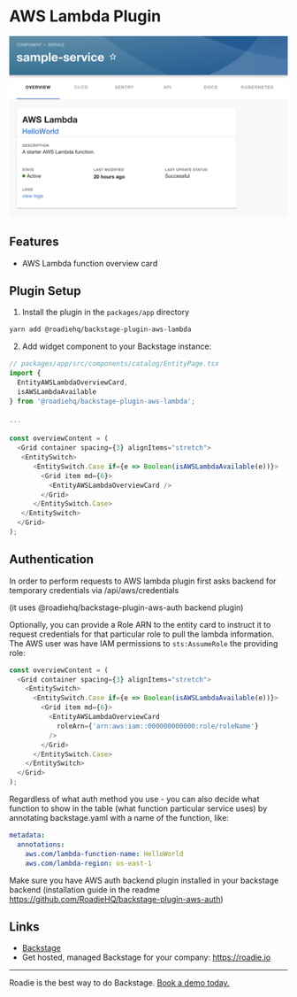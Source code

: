 # AWS Lambda Plugin

![preview of Lambda Widget](./docs/lambda-widget.png)

## Features

- AWS Lambda function overview card

## Plugin Setup

1. Install the plugin in the `packages/app` directory

```bash
yarn add @roadiehq/backstage-plugin-aws-lambda
```

2. Add widget component to your Backstage instance:

```ts
// packages/app/src/components/catalog/EntityPage.tsx
import {
  EntityAWSLambdaOverviewCard,
  isAWSLambdaAvailable
} from '@roadiehq/backstage-plugin-aws-lambda';

...

const overviewContent = (
  <Grid container spacing={3} alignItems="stretch">
   <EntitySwitch>
      <EntitySwitch.Case if={e => Boolean(isAWSLambdaAvailable(e))}>
        <Grid item md={6}>
          <EntityAWSLambdaOverviewCard />
        </Grid>
      </EntitySwitch.Case>
   </EntitySwitch>
  </Grid>
);
```

## Authentication

In order to perform requests to AWS lambda plugin first asks backend for temporary credentials via /api/aws/credentials

(it uses @roadiehq/backstage-plugin-aws-auth backend plugin)

Optionally, you can provide a Role ARN to the entity card to instruct it to request credentials for that particular role to pull the lambda information. The AWS user was have IAM permissions to `sts:AssumeRole` the providing role:

```ts
const overviewContent = (
  <Grid container spacing={3} alignItems="stretch">
    <EntitySwitch>
      <EntitySwitch.Case if={e => Boolean(isAWSLambdaAvailable(e))}>
        <Grid item md={6}>
          <EntityAWSLambdaOverviewCard
            roleArn={'arn:aws:iam::000000000000:role/roleName'}
          />
        </Grid>
      </EntitySwitch.Case>
    </EntitySwitch>
  </Grid>
);
```

Regardless of what auth method you use - you can also decide what function to show in the table (what function particular service uses) by annotating backstage.yaml with a name of the function, like:

```yaml
metadata:
  annotations:
    aws.com/lambda-function-name: HelloWorld
    aws.com/lambda-region: us-east-1
```

Make sure you have AWS auth backend plugin installed in your backstage backend (installation guide in the readme https://github.com/RoadieHQ/backstage-plugin-aws-auth)

## Links

- [Backstage](https://backstage.io)
- Get hosted, managed Backstage for your company: https://roadie.io

---

Roadie is the best way to do Backstage. [Book a demo today.](https://roadie.io/request-demo/)
